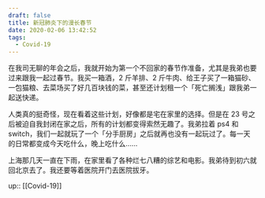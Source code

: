 ```yaml
---
draft: false
title: 新冠肺炎下的漫长春节
date: 2020-02-06 13:42:52
tags:
  - Covid-19
---
```

在我司无聊的年会之后，我就开始为第一个不回家的春节作准备，尤其是我弟也要过来跟我一起过春节。我买一箱酒，2 斤羊排、2 斤牛肉、给王子买了一箱猫砂、一包猫粮、去菜场买了好几百块钱的菜，甚至还计划租一个「死亡搁浅」跟我弟一起送快递。

<!-- more -->

人类真的挺奇怪，现在看着这些计划，好像都是宅在家里的选择。但是在 23 号之后被迫自我封闭在家之后，所有的计划都变得索然无趣了。我弟拉着 ps4 和 switch，我们一起就玩了一个「分手厨房」之后就再也没有一起玩过了。每一天的日常都变成今天吃什么，晚上吃什么……

上海那几天一直在下雨，在家里看了各种烂七八糟的综艺和电影。我弟待到初六就回北京去了。我还要等着医院开门去医院拔牙。

up:: [[Covid-19]]